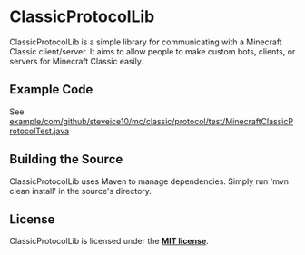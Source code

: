 # ClassicProtocolLib
ClassicProtocolLib is a simple library for communicating with a Minecraft Classic client/server. It aims to allow people to make custom bots, clients, or servers for Minecraft Classic easily.

## Example Code
See [example/com/github/steveice10/mc/classic/protocol/test/MinecraftClassicProtocolTest.java](https://github.com/Steveice10/ClassicProtocolLib/blob/master/example/com/github/steveice10/mc/classic/protocol/test/MinecraftClassicProtocolTest.java)

## Building the Source
ClassicProtocolLib uses Maven to manage dependencies. Simply run 'mvn clean install' in the source's directory.

## License
ClassicProtocolLib is licensed under the **[MIT license](http://www.opensource.org/licenses/mit-license.html)**.


